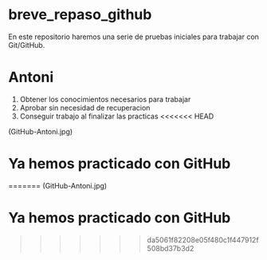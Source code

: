 # breve_repaso_github
En este repositorio haremos una serie de pruebas iniciales para trabajar con Git/GitHub.
# Antoni
1. Obtener los conocimientos necesarios para trabajar
2. Aprobar sin necesidad de recuperacion
3. Conseguir trabajo al finalizar las practicas
<<<<<<< HEAD

(GitHub-Antoni.jpg)
# Ya hemos practicado con GitHub

=======
(GitHub-Antoni.jpg)
# Ya hemos practicado con GitHub
>>>>>>> da5061f82208e05f480c1f447912f508bd37b3d2
